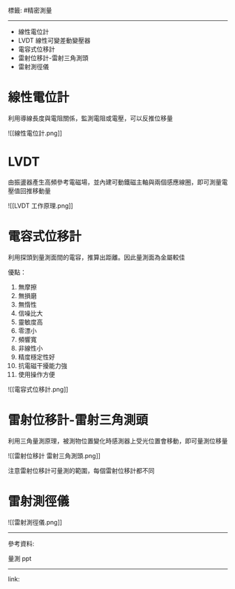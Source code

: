 標籤: #精密測量 

---

- 線性電位計
- LVDT 線性可變差動變壓器
- 電容式位移計
- 雷射位移計-雷射三角測頭
- 雷射測徑儀

# 線性電位計

利用導線長度與電阻關係，監測電阻或電壓，可以反推位移量

![[線性電位計.png]]

# LVDT

由振盪器產生高頻參考電磁場，並內建可動鐵磁主軸與兩個感應線圈，即可測量電壓值回推移動量

![[LVDT 工作原理.png]]

# 電容式位移計

利用探頭到量測面間的電容，推算出距離。因此量測面為金屬較佳

優點：
1. 無摩擦
2. 無損磨
3. 無惰性
4. 信噪比大
5. 靈敏度高
6. 零漂小
7. 頻響寬
8. 非線性小
9. 精度穩定性好
10. 抗電磁干擾能力強
11. 使用操作方便

![[電容式位移計.png]]

# 雷射位移計-雷射三角測頭

利用三角量測原理，被測物位置變化時感測器上受光位置會移動，即可量測位移量

![[雷射位移計 雷射三角測頭.png]]

注意雷射位移計可量測的範圍，每個雷射位移計都不同

# 雷射測徑儀

![[雷射測徑儀.png]]

---

參考資料:

量測 ppt

---

link:

